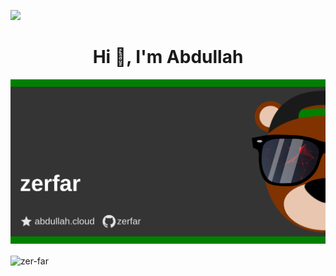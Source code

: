![](https://hit.yhype.me/github/profile?user_id=73560425)
<h1 align="center">Hi 👋, I'm Abdullah</h1>

![Assett](asset.png "Asset")

[//]: # (<p align="center"> <img src="https://komarev.com/ghpvc/?username=zer-far&label=Profile%20views&color=0e75b6&style=flat" alt="zer-far" /> </p>)

[//]: # (<p>&nbsp;<img align="left" src="https://github-readme-stats.vercel.app/api?username=zer-far&show_icons=true&locale=en" alt="zer-far" /></p>)

<p><img align="center" src="https://github-readme-streak-stats.herokuapp.com/?user=zer-far&" alt="zer-far" /></p>
